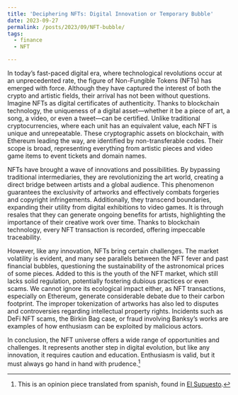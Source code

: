 ```yaml
---
title: 'Deciphering NFTs: Digital Innovation or Temporary Bubble'
date: 2023-09-27
permalink: /posts/2023/09/NFT-bubble/
tags:
  - finance
  - NFT

---
```


In today’s fast-paced digital era, where technological revolutions occur at an unprecedented rate, the figure of Non-Fungible Tokens (NFTs) has emerged with force. Although they have captured the interest of both the crypto and artistic fields, their arrival has not been without questions. Imagine NFTs as digital certificates of authenticity. Thanks to blockchain technology, the uniqueness of a digital asset—whether it be a piece of art, a song, a video, or even a tweet—can be certified. Unlike traditional cryptocurrencies, where each unit has an equivalent value, each NFT is unique and unrepeatable. These cryptographic assets on blockchain, with Ethereum leading the way, are identified by non-transferable codes. Their scope is broad, representing everything from artistic pieces and video game items to event tickets and domain names.

NFTs have brought a wave of innovations and possibilities. By bypassing traditional intermediaries, they are revolutionizing the art world, creating a direct bridge between artists and a global audience. This phenomenon guarantees the exclusivity of artworks and effectively combats forgeries and copyright infringements. Additionally, they transcend boundaries, expanding their utility from digital exhibitions to video games. It is through resales that they can generate ongoing benefits for artists, highlighting the importance of their creative work over time. Thanks to blockchain technology, every NFT transaction is recorded, offering impeccable traceability.

However, like any innovation, NFTs bring certain challenges. The market volatility is evident, and many see parallels between the NFT fever and past financial bubbles, questioning the sustainability of the astronomical prices of some pieces. Added to this is the youth of the NFT market, which still lacks solid regulation, potentially fostering dubious practices or even scams. We cannot ignore its ecological impact either, as NFT transactions, especially on Ethereum, generate considerable debate due to their carbon footprint. The improper tokenization of artworks has also led to disputes and controversies regarding intellectual property rights. Incidents such as DeFi NFT scams, the Birkin Bag case, or fraud involving Banksy’s works are examples of how enthusiasm can be exploited by malicious actors.

In conclusion, the NFT universe offers a wide range of opportunities and challenges. It represents another step in digital evolution, but like any innovation, it requires caution and education. Enthusiasm is valid, but it must always go hand in hand with prudence.[^1]

[^1]: This is an opinion piece translated from spanish, found in [El Supuesto](http://blog.elsupuesto.com/finanzas/2023/09/descifrando-los-nfts-innovacion-digital-o-burbuja-temporal/).
